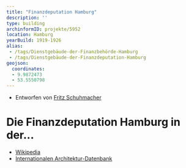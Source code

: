 ```yaml
---
title: "Finanzdeputation Hamburg"
description: ''
type: building
archinformID: projekte/5952
location: Hamburg
yearBuild: 1919-1926
alias:
 - /tags/Dienstgebäude-der-Finanzbehörde-Hamburg
 - /tags/Dienstgebäude-der-Finanzdeputation-Hamburg
geojson:
  coordinates:
  - 9.9872473
  - 53.5550798
---
```


* Entworfen von [Fritz Schuhmacher](/tags/Fritz-Schuhmacher)

# Die Finanzdeputation Hamburg in der...
* [Wikipedia](https://de.wikipedia.org/wiki/Dienstgeb%C3%A4ude_der_Finanzbeh%C3%B6rde_Hamburg)
* [Internationalen Architektur-Datenbank](https://deu.archinform.net/projekte/5952.htm)
